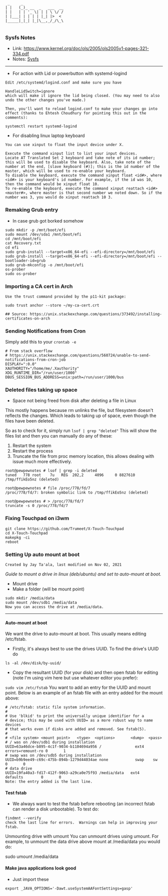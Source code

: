 ```text
 _     _                  
| |   (_)_ __  _   ___  __
| |   | | '_ \| | | \ \/ /
| |___| | | | | |_| |>  < 
|_____|_|_| |_|\__,_/_/\_\
                          
```

### Sysfs Notes
* Link: https://www.kernel.org/doc/ols/2005/ols2005v1-pages-321-334.pdf
* Notes: [Sysfs](Sysfs)


***

* For action with Lid or powerbutton with systemd-logind

```text
Edit /etc/systemd/logind.conf and make sure you have

HandleLidSwitch=ignore
which will make it ignore the lid being closed. (You may need to also undo the other changes you've made.)

Then, you'll want to reload logind.conf to make your changes go into effect (thanks to Ehtesh Choudhury for pointing this out in the comments):

systemctl restart systemd-logind
```

* For disabling linux laptop keyboard

```text
You can use xinput to float the input device under X.

Execute the command xinput list to list your input devices.
Locate AT Translated Set 2 keyboard and take note of its id number; this will be used to disable the keyboard. Also, take note of the number at the end, [slave keyboard (#)]; this is the id number of the master, which will be used to re-enable your keyboard.
To disable the keyboard, execute the command xinput float <id#>, where <id#> is your keyboard's id number. For example, if the id was 10, then the command would be xinput float 10.
To re-enable the keyboard, execute the command xinput reattach <id#> <master#>, where master is that second number we noted down. So if the number was 3, you would do xinput reattach 10 3.
```

### Remaking Grub entry
* In case grub got borked somehow

```
sudo mkdir -p /mnt/boot/efi
sudo mount /dev/sda1 /mnt/boot/efi
cd /mnt/boot/efi
cat Recovery.txt
cd efi
sudo grub-install --target=x86_64-efi --efi-directory=/mnt/boot/efi
sudo grub-install --target=x86_64-efi --efi-directory=/mnt/boot/efi --bootloader-id=grub
sudo grub-mkconfig -o /mnt/boot/efi
os-prober
sudo os-prober

```

### Importing a CA cert in Arch
```
Use the trust command provided by the p11-kit package:

sudo trust anchor --store ~/my-ca-cert.crt

## Source: https://unix.stackexchange.com/questions/373492/installing-certificates-on-arch
```

### Sending Notifications from Cron

Simply add this to your `crontab -e`

```
# From stack overflow
# https://unix.stackexchange.com/questions/560724/unable-to-send-notifications-from-cron-job
DISPLAY=":0.0"
XAUTHORITY="/home/me/.Xauthority"
XDG_RUNTIME_DIR="/run/user/1000"
DBUS_SESSION_BUS_ADDRESS=unix:path=/run/user/1000/bus
```


### Deleted files taking up space

* Space not being freed from disk after deleting a file in Linux

This mostly happens because rm unlinks the file, but filesystem doesn't reflects the changes.
Which leads to taking up of space, even though the files have been deleted.

So as to check for it, simply run
`lsof | grep "deleted"`
This will show the files list and then you can manually do any of these:

1. Restart the system
2. Restart the process
3. Truncate the file from proc memory location, this allows dealing with issue much more effectively.
```
root@pewpewnotes # lsof | grep -i deleted
tuned   778 root    7u   REG  202,2     4096     0 8827610 /tmp/ffikEo5nz (deleted)

root@pewpewnotes # file /proc/778/fd/7
/proc/778/fd/7: broken symbolic link to /tmp/ffikEo5nz (deleted)

root@pewpewnotes # > /proc/778/fd/7
truncate -s 0 /proc/778/fd/7
```

### Fixing Touchpad on i3wm 
```
git clone https://github.com/Trumeet/X-Touch-Touchpad
cd X-Touch-Touchpad
makepkg -ci
reboot
```

### Setting Up auto mount at boot

`Created by Jay Ta'ala, last modified on Nov 02, 2021`

*Guide to mount a drive in linux (deb/ubuntu) and set to auto-mount at boot.*

* Mount drive
* Make a folder (will be mount point)
```
sudo mkdir /media/data
sudo mount /dev/sdb1 /media/data
Now you can access the drive at /media/data.
```
*** 
#### Auto-mount at boot
We want the drive to auto-mount at boot.  This usually means editing /etc/fstab.

* Firstly, it's always best to use the drives UUID.  To find the drive's UUID do

`ls -al /dev/disk/by-uuid/`
* Copy the resultant UUID (for your disk) and then open fstab for editing (note I'm using vim here but use whatever editor you prefer):

`sudo vim /etc/fstab`
You want to add an entry for the UUID and mount point.  Below is an example of an fstab file with an entry added for the mount above:
```
# /etc/fstab: static file system information.
#
# Use 'blkid' to print the universally unique identifier for a
# device; this may be used with UUID= as a more robust way to name devices
# that works even if disks are added and removed. See fstab(5).
#
# <file system> <mount point>   <type>  <options>       <dump>  <pass>
# / was on /dev/sdb1 during installation
UUID=63a46dce-b895-4c1f-9034-b1104694a956 /               ext4    errors=remount-ro 0       1
# swap was on /dev/sdb5 during installation
UUID=b9b9ee49-c69c-475b-894b-1279d44034ae none            swap    sw              0       0
# data drive
UUID=19fa40a3-fd17-412f-9063-a29ca0e75f93 /media/data   ext4    defaults        0       0
Note: the entry added is the last line.
```

#### Test fstab
* We always want to test the fstab before rebooting (an incorrect fstab can render a disk unbootable).  To test do:
```
findmnt --verify
check the last line for errors.  Warnings can help in improving your fstab.
```
Unmounting drive with umount
You can unmount drives using umount.  For example, to unmount the data drive above mount at /media/data you would do:

sudo umount /media/data

#### Make java applications look good
* Just import these 
```
export _JAVA_OPTIONS='-Dawt.useSystemAAFontSettings=gasp'
```
